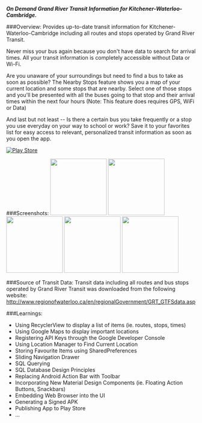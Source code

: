 _**On Demand Grand River Transit Information for Kitchener-Waterloo-Cambridge.**_

###Overview:
Provides up-to-date transit information for Kitchener-Waterloo-Cambridge including all routes and stops operated by Grand River Transit.

Never miss your bus again because you don't have data to search for arrival times. All your transit information is completely accessible without Data or Wi-Fi.

Are you unaware of your surroundings but need to find a bus to take as soon as possible? The Nearby Stops feature shows you a map of your current location and some stops that are nearby. Select one of those stops and you'll be presented with all the buses going to that stop and their arrival times within the next four hours (Note: This feature does requires GPS, WiFi or Data)

And last but not least -- Is there a certain bus you take frequently or a stop you use everyday on your way to school or work? Save it to your favorites list for easy access to relevant, personalized transit information as soon as you open the app.

[![Play Store](http://developer.android.com/images/brand/en_generic_rgb_wo_60.png)](https://play.google.com/store/apps/details?id=ca.simba.grtwaterloo&hl=en)

###Screenshots:
<img src=https://cloud.githubusercontent.com/assets/8221118/8537062/af5fdc52-2416-11e5-9cca-1dbc4d561bbb.png width="150">
<img src=https://cloud.githubusercontent.com/assets/8221118/8537063/af628d9e-2416-11e5-8503-28ddb0adcab5.png width="150">
<img src=https://cloud.githubusercontent.com/assets/8221118/8537065/af6337d0-2416-11e5-93c6-c0b21760f2f8.png width="150">
<img src=https://cloud.githubusercontent.com/assets/8221118/8537064/af62dcf4-2416-11e5-8100-ce0ad4451885.png width="150">
<img src=https://cloud.githubusercontent.com/assets/8221118/8537066/af6632c8-2416-11e5-9e2d-108988da2bcb.png width="150">


###Source of Transit Data:
Transit data including all routes and bus stops operated by Grand River Transit was downloaded from the following website: http://www.regionofwaterloo.ca/en/regionalGovernment/GRT_GTFSdata.asp

###Learnings:
* Using RecyclerView to display a list of items (ie. routes, stops, times)
* Using Google Maps to display important locations
* Registering API Keys through the Google Developer Console
* Using Location Manager to Find Current Location
* Storing Favourite Items using SharedPreferences
* Sliding Navigation Drawer
* SQL Querying
* SQL Database Design Principles
* Replacing Android Action Bar with Toolbar
* Incorporating New Material Design Components (ie. Floating Action Buttons, Snackbars)
* Embedding Web Browser into the UI
* Generating a Signed APK
* Publishing App to Play Store
* ...


